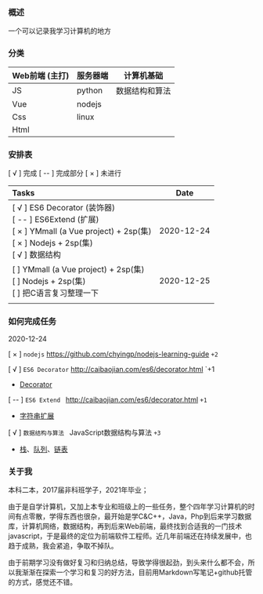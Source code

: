 ### 概述

一个可以记录我学习计算机的地方

### 分类


| Web前端 (主打) | 服务器端 | 计算机基础 |
| ---- | ---- | ---- |
| JS  | python |数据结构和算法|
| Vue  | nodejs ||
| Css  | linux ||
| Html |      ||

### 安排表

[ √ ] 完成   [ -- ] 完成部分  [ × ] 未进行

| Tasks                                                        | Date       |
| :----------------------------------------------------------- | ---------- |
| [ √ ] ES6 Decorator (装饰器)<br />[ -- ] ES6Extend (扩展)<br />[ × ] YMmall (a Vue project) + 2sp(集)<br />[ × ] Nodejs + 2sp(集)<br />[ √ ] 数据结构 | 2020-12-24 |
| [  ]  YMmall (a Vue project) + 2sp(集)<br />[  ]  Nodejs + 2sp(集)<br />[  ]   把C语言复习整理一下 | 2020-12-25 |
|                                                              |            |

### 如何完成任务

2020-12-24

[ × ] `nodejs`  https://github.com/chyingp/nodejs-learning-guide `+2`

[ √ ] `ES6 Decorator` http://caibaojian.com/es6/decorator.html `+1

- [Decorator](./02ES6\04Decorator.md)

[ -- ] `ES6 Extend ` http://caibaojian.com/es6/decorator.html `+1`

- [字符串扩展](./02ES6/051StringExtend.md)

[ √ ] `数据结构与算法 ` JavaScript数据结构与算法 `+3`

* [栈](./03DataCtructure.md\01Stack.md)、[队列](./03DataCtructure.md\02Queue.md)、[链表](./03DataCtructure.md\03LinkedList.md)

### 关于我

本科二本，2017届非科班学子，2021年毕业；

由于是自学计算机，又加上本专业和班级上的一些任务，整个四年学习计算机的时间有点零散，学得东西也很杂，最开始是学C&C++，Java，Php到后来学习数据库，计算机网络，数据结构，再到后来Web前端，最终找到合适我的一门技术javascript，于是最终的定位为前端软件工程师。近几年前端还在持续发展中，也趋于成熟，我会紧追，争取不掉队。

由于前期学习没有做好复习和归纳总结，导致学得很起劲，到头来什么都不会，所以我渐渐在探索一个学习和复习的好方法，目前用Markdown写笔记+github托管的方式，感觉还不错。